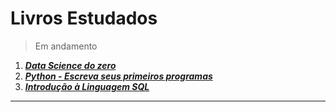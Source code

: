 # Livros Estudados

> Em andamento

1. [***Data Science do zero***](https://edisciplinas.usp.br/pluginfile.php/5742167/mod_resource/content/1/Data%20Science%20do%20zero%20-%20Primeiras%20regras.pdf)
2. [***Python - Escreva seus primeiros programas***](https://www.amazon.com.br/Python-Escreva-seus-primeiros-programas-ebook/dp/B019P9HP8Q/ref=sr_1_1?crid=32WBFTD3X9JHQ&dib=eyJ2IjoiMSJ9.OXZSoe1P3HXUOj3MVC3Hx9pfwq2ZSx2vnoHDiWKvTvBot3qorcp-TfZXwyKTZ7tonNk18WCkVc4yeVECcAc3zA.jFFixuy51X5z2V_NeJZw32GQUrMAi7H5knX2C6Er8Qo&dib_tag=se&keywords=python+escreva+seus+primeiros+programas&qid=1726019583&sprefix=python+escre%2Caps%2C220&sr=8-1)
3. [***Introdução à Linguagem SQL***](https://www.amazon.com.br/Introdu%C3%A7%C3%A3o-Linguagem-SQL-Abordagem-Iniciantes/dp/8575225014/?_encoding=UTF8&pd_rd_w=Kcwqs&content-id=amzn1.sym.98ae78be-f8fa-4df0-a069-3e76f468dc13%3Aamzn1.symc.ee4c414f-039b-458d-a009-4479557ca47b&pf_rd_p=98ae78be-f8fa-4df0-a069-3e76f468dc13&pf_rd_r=1KCWQ06794QY809HR07Y&pd_rd_wg=vMZRJ&pd_rd_r=76ec0aac-4db9-4700-94ee-bbbd32f3af20&ref_=pd_hp_d_btf_ci_mcx_mr_hp_d)

---
